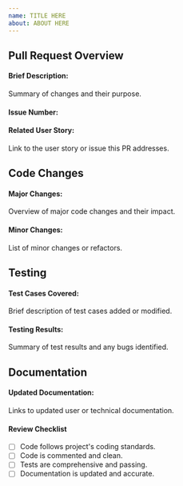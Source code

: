 ```yaml
---
name: TITLE HERE
about: ABOUT HERE
---
```


## Pull Request Overview
#### Brief Description:
Summary of changes and their purpose.
#### Issue Number:

#### Related User Story:
Link to the user story or issue this PR addresses.
## Code Changes
#### Major Changes:
Overview of major code changes and their impact.
#### Minor Changes:
List of minor changes or refactors.
## Testing
#### Test Cases Covered:
Brief description of test cases added or modified.
#### Testing Results:
Summary of test results and any bugs identified.
## Documentation
#### Updated Documentation:
Links to updated user or technical documentation.
#### Review Checklist
- [ ] Code follows project's coding standards.
- [ ] Code is commented and clean.
- [ ] Tests are comprehensive and passing.
- [ ] Documentation is updated and accurate.
